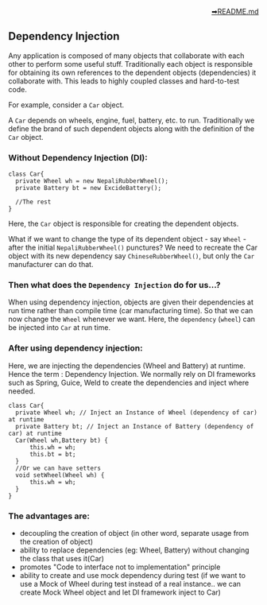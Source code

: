 <p dir='rtl' align='right'><a href="https://github.com/Yilun-Sun/Full-Stack-Learn/blob/master/README.md"> README.md➡</a></p>

## Dependency Injection

Any application is composed of many objects that collaborate with each other to perform some useful stuff. Traditionally each object is responsible for obtaining its own references to the dependent objects (dependencies) it collaborate with. This leads to highly coupled classes and hard-to-test code.

For example, consider a `Car` object.

A `Car` depends on wheels, engine, fuel, battery, etc. to run. Traditionally we define the brand of such dependent objects along with the definition of the `Car` object.

### Without Dependency Injection (DI):

```
class Car{
  private Wheel wh = new NepaliRubberWheel();
  private Battery bt = new ExcideBattery();

  //The rest
}
```

Here, the `Car` object is responsible for creating the dependent objects.

What if we want to change the type of its dependent object - say `Wheel` - after the initial `NepaliRubberWheel()` punctures? We need to recreate the Car object with its new dependency say `ChineseRubberWheel()`, but only the `Car` manufacturer can do that.

### Then what does the `Dependency Injection` do for us...?

When using dependency injection, objects are given their dependencies at run time rather than compile time (car manufacturing time). So that we can now change the `Wheel` whenever we want. Here, the `dependency` (`wheel`) can be injected into `Car` at run time.

### After using dependency injection:

Here, we are injecting the dependencies (Wheel and Battery) at runtime. Hence the term : Dependency Injection. We normally rely on DI frameworks such as Spring, Guice, Weld to create the dependencies and inject where needed.

```
class Car{
  private Wheel wh; // Inject an Instance of Wheel (dependency of car) at runtime
  private Battery bt; // Inject an Instance of Battery (dependency of car) at runtime
  Car(Wheel wh,Battery bt) {
      this.wh = wh;
      this.bt = bt;
  }
  //Or we can have setters
  void setWheel(Wheel wh) {
      this.wh = wh;
  }
}
```

### The advantages are:

- decoupling the creation of object (in other word, separate usage from the creation of object)
- ability to replace dependencies (eg: Wheel, Battery) without changing the class that uses it(Car)
- promotes "Code to interface not to implementation" principle
- ability to create and use mock dependency during test (if we want to use a Mock of Wheel during test instead of a real instance.. we can create Mock Wheel object and let DI framework inject to Car)
